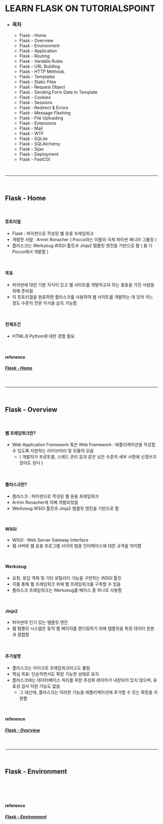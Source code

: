# LEARN FLASK ON TUTORIALSPOINT

+ ### 목차 
  + Flask - Home
  + Flask - Overview
  + Flask - Environment
  + Flask - Application
  + Flask - Routing
  + Flask - Variable Rules
  + Flask - URL Building
  + Flask - HTTP Methods
  + Flask - Templates
  + Flask - Static Files
  + Flask - Request Object
  + Flask - Sending Form Data to Template
  + Flask - Cookies
  + Flask - Sessions
  + Flask - Redirect & Errors
  + Flask - Message Flashing
  + Flask - File Uploading
  + Flask - Extensions
  + Flask - Mail
  + Flask - WTF
  + Flask - SQLite
  + Flask - SQLAlchemy
  + Flask - Sijax
  + Flask - Deployment
  + Flask - FastCGI

<br>

------------------------------

<br>

## Flask - Home  

<br>

#### 튜토리얼
+ Flask : 파이썬으로 작성된 웹 응용 프레임워크
+ 개발한 사람 : Armin Ronacher ( Pocco라는 이름의 국제 파이썬 매니아 그룹장 )
+ 플라스크는 Werkzeug WSGI 툴킷과 Jinja2 템플릿 엔진을 기반으로 함 ( 둘 다 Pocco에서 개발함 )

<br>

#### 목표
+ 파이썬에 대한 기본 지식이 있고 웹 사이트를 개발하고자 하는 충동을 가진 사람을 위해 준비됨
+ 이 튜토리얼을 완료하면 플라스크를 사용하여 웹 사이트를 개발하는 데 있어 어느 정도 수준의 전문 지식을 습득 가능함

<br> 

#### 전제조건
+ HTML과 Python에 대한 경험 필요

<br>

#### reference
##### [Flask - Home](https://www.tutorialspoint.com/flask/index.htm)

<br>

------------------------------

<br>

## Flask - Overview 

<br>

#### 웹 프레임워크란?
+ Web Application Framework 혹은 Web Framework : 애플리케이션을 작성할 수 있도록 지원하는 라이브러리 및 모듈의 모음
  + ( 개발자가 프로토콜, 스레드 관리 등과 같은 낮은 수준의 세부 사항에 신경쓰지 않아도 된다 )

<br>

#### 플라스크란?
+ 플라스크 : 파이썬으로 작성된 웹 응용 프레임워크
+ Armin Ronacher에 의해 개발되었음
+ Werkzeug WSGI 툴킷과 Jinja2 템플릿 엔진을 기반으로 함

<br>

#### WSGI
+ WSGI : Web Server Gateway Interface
+ 웹 서버와 웹 응용 프로그램 사이의 범용 인터페이스에 대한 규격을 의미함

<br>

#### Werkzeug
+ 요청, 응답 객체 및 기타 유틸리티 기능을 구현하는 WSGI 툴킷
+ 이를 통해 웹 프레임워크 위에 웹 프레임워크를 구축할 수 있음
+ 플라스크 프레임워크는 Werkzeug를 베이스 중 하나로 사용함

<br>

#### Jinja2
+ 파이썬의 인기 있는 템플릿 엔진
+ 웹 템플릿 시스템은 동적 웹 페이지를 렌더링하기 위해 템플릿을 특정 데이터 원본과 결합함

<br>

#### 추가설명
+ 플라스크는 마이크로 프레임워크라고도 불림
+ 핵심 목표: 단순하면서도 확장 가능한 상태로 유지
+ 플라스크에는 데이터베이스 처리를 위한 추상화 레이어가 내장되어 있지 않으며, 유효성 검사 지원 기능도 없음
  + 그 대신에, 플라스크는 이러한 기능을 애플리케이션에 추가할 수 있는 확장을 지원함 

<br>

#### reference
##### [Flask - Overview](https://www.tutorialspoint.com/flask/flask_overview.htm)

<br>

------------------------------

<br>

## Flask - Environment 

<br>

#### 

<br>

#### reference
##### [Flask - Environment](https://www.tutorialspoint.com/flask/flask_environment.htm)
